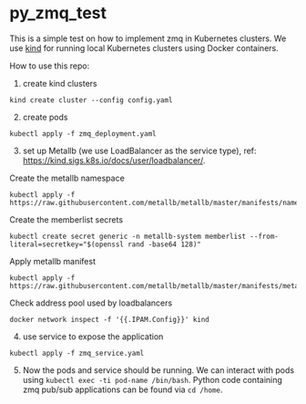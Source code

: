 # py_zmq_test
This is a simple test on how to implement zmq in Kubernetes clusters.
We use [kind](https://kind.sigs.k8s.io/docs/user/quick-start/) for running local Kubernetes clusters using Docker containers.

How to use this repo:

1. create kind clusters

```
kind create cluster --config config.yaml
```

2. create pods

```
kubectl apply -f zmq_deployment.yaml
```

3. set up Metallb (we use LoadBalancer as the service type), ref: https://kind.sigs.k8s.io/docs/user/loadbalancer/.

Create the metallb namespace 

```
kubectl apply -f https://raw.githubusercontent.com/metallb/metallb/master/manifests/namespace.yaml
```

Create the memberlist secrets 

```
kubectl create secret generic -n metallb-system memberlist --from-literal=secretkey="$(openssl rand -base64 128)" 
```

Apply metallb manifest

```
kubectl apply -f https://raw.githubusercontent.com/metallb/metallb/master/manifests/metallb.yaml
```

Check address pool used by loadbalancers
```
docker network inspect -f '{{.IPAM.Config}}' kind
```

4. use service to expose the application
```
kubectl apply -f zmq_service.yaml
```

5. Now the pods and service should be running. We can interact with pods using ```kubectl exec -ti pod-name /bin/bash```. Python code containing zmq pub/sub applications can be found via ```cd /home```.
